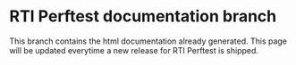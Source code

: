 # RTI Perftest documentation branch

This branch contains the html documentation already generated. This page will be updated everytime a new release for RTI Perftest is shipped.